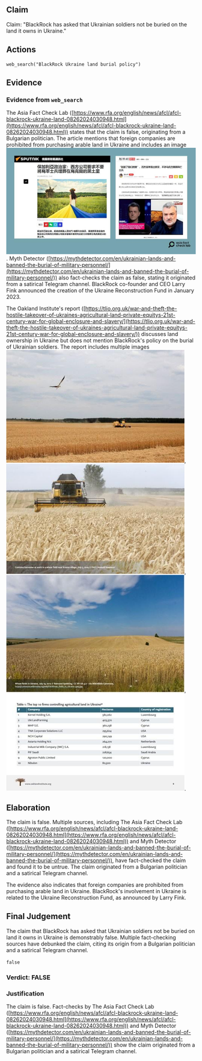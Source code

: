 ## Claim
Claim: "BlackRock has asked that Ukrainian soldiers not be buried on the land it owns in Ukraine."

## Actions
```
web_search("BlackRock Ukraine land burial policy")
```

## Evidence
### Evidence from `web_search`
The Asia Fact Check Lab ([https://www.rfa.org/english/news/afcl/afcl-blackrock-ukraine-land-08262024030948.html](https://www.rfa.org/english/news/afcl/afcl-blackrock-ukraine-land-08262024030948.html)) states that the claim is false, originating from a Bulgarian politician. The article mentions that foreign companies are prohibited from purchasing arable land in Ukraine and includes an image ![image 2869](media/2025-08-21_17-08-1755796090-545128.jpg). Myth Detector ([https://mythdetector.com/en/ukrainian-lands-and-banned-the-burial-of-military-personnel/](https://mythdetector.com/en/ukrainian-lands-and-banned-the-burial-of-military-personnel/)) also fact-checks the claim as false, stating it originated from a satirical Telegram channel. BlackRock co-founder and CEO Larry Fink announced the creation of the Ukraine Reconstruction Fund in January 2023.

The Oakland Institute's report ([https://tlio.org.uk/war-and-theft-the-hostile-takeover-of-ukraines-agricultural-land-private-equitys-21st-century-war-for-global-enclosure-and-slavery/](https://tlio.org.uk/war-and-theft-the-hostile-takeover-of-ukraines-agricultural-land-private-equitys-21st-century-war-for-global-enclosure-and-slavery/)) discusses land ownership in Ukraine but does not mention BlackRock's policy on the burial of Ukrainian soldiers. The report includes multiple images ![image 2885](media/2025-08-21_17-10-1755796239-717476.jpg), ![image 2886](media/2025-08-21_17-10-1755796240-052500.jpg), ![image 2887](media/2025-08-21_17-10-1755796240-414404.jpg), ![image 2888](media/2025-08-21_17-10-1755796240-592731.jpg).


## Elaboration
The claim is false. Multiple sources, including The Asia Fact Check Lab ([https://www.rfa.org/english/news/afcl/afcl-blackrock-ukraine-land-08262024030948.html](https://www.rfa.org/english/news/afcl/afcl-blackrock-ukraine-land-08262024030948.html)) and Myth Detector ([https://mythdetector.com/en/ukrainian-lands-and-banned-the-burial-of-military-personnel/](https://mythdetector.com/en/ukrainian-lands-and-banned-the-burial-of-military-personnel/)), have fact-checked the claim and found it to be untrue. The claim originated from a Bulgarian politician and a satirical Telegram channel.

The evidence also indicates that foreign companies are prohibited from purchasing arable land in Ukraine. BlackRock's involvement in Ukraine is related to the Ukraine Reconstruction Fund, as announced by Larry Fink.


## Final Judgement
The claim that BlackRock has asked that Ukrainian soldiers not be buried on land it owns in Ukraine is demonstrably false. Multiple fact-checking sources have debunked the claim, citing its origin from a Bulgarian politician and a satirical Telegram channel.

`false`

### Verdict: FALSE

### Justification
The claim is false. Fact-checks by The Asia Fact Check Lab ([https://www.rfa.org/english/news/afcl/afcl-blackrock-ukraine-land-08262024030948.html](https://www.rfa.org/english/news/afcl/afcl-blackrock-ukraine-land-08262024030948.html)) and Myth Detector ([https://mythdetector.com/en/ukrainian-lands-and-banned-the-burial-of-military-personnel/](https://mythdetector.com/en/ukrainian-lands-and-banned-the-burial-of-military-personnel/)) show the claim originated from a Bulgarian politician and a satirical Telegram channel.
